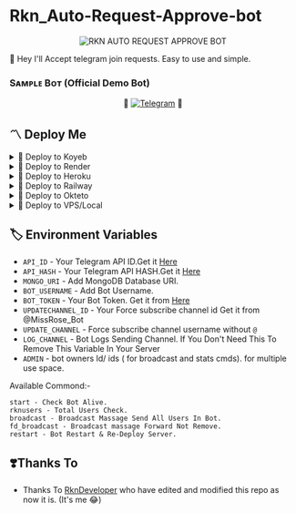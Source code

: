 # Rkn_Auto-Request-Approve-bot

<p align="center">
  <img src="https://graph.org/file/e846f9375e9d4f4975ce4.jpg" alt="RKN AUTO REQUEST APPROVE BOT">
</p>

👾 Hey I'll Accept telegram join requests. Easy to use and simple.

### Sᴀᴍᴩʟᴇ Bᴏᴛ (Official Demo Bot)

<p align="center">
🤖 <a href="http://t.me/Rkn_AutoRequestApprovebot"><img title="Telegram" src="https://img.shields.io/static/v1?label=RKN+AUTO+REQUEST&message=APROVE+BOT&color=blue-green"></a> 🤖
</p>

<h2>〽️ Deploy Me </h2> 


<details><summary>📌 Deploy to Koyeb </summary>
  
[![Deploy to Koyeb](https://www.koyeb.com/static/images/deploy/button.svg)](https://app.koyeb.com/deploy?type=git&repository=github.com/RknDeveloper/Rkn_Auto-Request-Approve-bot&env[BOT_TOKEN]&env[API_ID]&env[API_HASH]&env[ADMIN]&env[MONGO_URI]&env[UPDATE_CHANNEL]=RknDeveloper&env[UPDATECHANNEL_ID]=-1001819787652&env[RKN_PIC]=https://graph.org/file/e846f9375e9d4f4975ce4.jpg&env[LOG_CHANNEL]=-1002120760645&run_command=python%20bot.py&branch=main&name=Rkn_Auto-Request-Approve-bot) 
</details>

<details><summary>📌 Deploy to Render </summary>
  
[![Deploy to Render](https://render.com/images/deploy-to-render-button.svg)](https://render.com/deploy?repo=https://github.com/RknDeveloper/Rkn_Auto-Request-Approve-bot)

</details>
  
<details><summary>📌 Deploy to Heroku </summary>
  
<a href="https://heroku.com/deploy?template=https://github.com/Anupamafan/Rkn_Auto-Request-Approve-bot"> <img src="https://img.shields.io/badge/Deploy%20To%20Heroku-black?style=for-the-badge&logo=heroku" width="220" height="38.45"></p></a>
</details>

<details><summary>📌 Deploy to Railway </summary>
  
[![Deploy on Railway](https://railway.app/button.svg)](https://railway.app/new/template/w7jSPk)
</details>
  
<details><summary>📌 Deploy to Okteto </summary>
  
[![Deploy on Okteto](https://okteto.com/develop-okteto.svg)](https://cloud.okteto.com/deploy?repository=https://github.com/RknDeveloper/Rkn_Auto-Request-Approve-bot/)
</details>

<details><summary>📌 Deploy to VPS/Local </summary>


  ```ssh
  git clone https://github.com/RknDeveloper/Rkn_Auto-Request-Approve-bot
  pip3 install -r requirements.txt
  # fill config.py vars
  python3 bot.py
  ```

</details>

## 🏷 Environment Variables #
  - `API_ID` - Your Telegram API ID.Get it [Here](my.telegram.org)
  - `API_HASH` - Your Telegram API HASH.Get it [Here](my.telegram.org)
  - `MONGO_URI` - Add MongoDB Database URI.
  - `BOT_USERNAME` - Add Bot Username.
  - `BOT_TOKEN` - Your Bot Token. Get it from [Here](https://t.me/BotFather)
  - `UPDATECHANNEL_ID` - Your Force subscribe channel id Get it from @MissRose_Bot
  - `UPDATE_CHANNEL` - Force subscribe channel username without `@`
  - `LOG_CHANNEL` - Bot Logs Sending Channel. If You Don't Need This To Remove This Variable In Your Server
  - `ADMIN` - bot owners Id/ ids ( for broadcast and stats cmds). for multiple use space.

  Available Commond:-
  ```
start - Check Bot Alive.
rknusers - Total Users Check.
broadcast - Broadcast Massage Send All Users In Bot.
fd_broadcast - Broadcast massage Forward Not Remove.
restart - Bot Restart & Re-Deploy Server.
```

 ## ❣️Thanks To
 
- Thanks To [RknDeveloper](https://github.com/RknDeveloper) who have edited and modified this repo as now it is. (It's me 😂)

